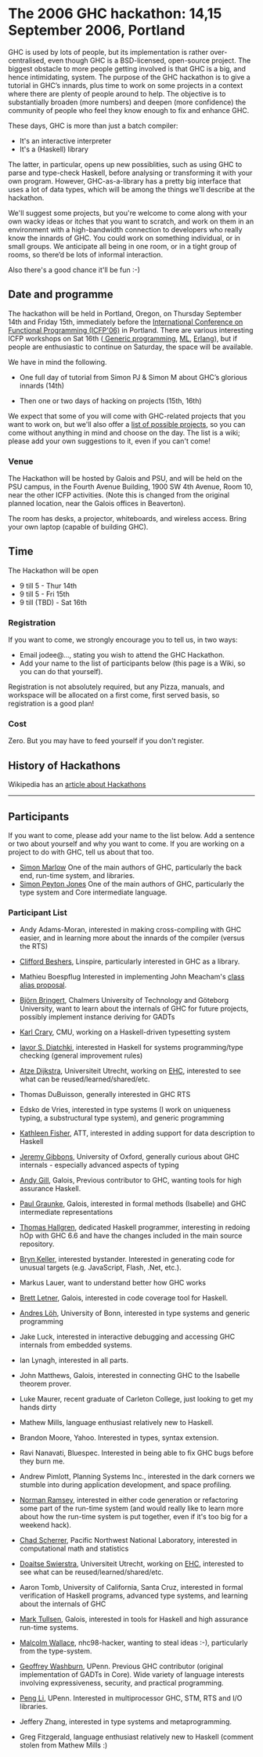# The 2006 GHC hackathon: 14,15 September 2006, Portland



GHC is used by lots of people, but its implementation is rather over-centralised, even though GHC is a BSD-licensed, open-source project.  The biggest obstacle to more people getting involved is that GHC is a big, and hence intimidating, system.  The purpose of the GHC hackathon is to give a tutorial in GHC’s innards, plus time to work on some projects in a context where there are plenty of people around to help.  The objective is to substantially broaden (more numbers) and deepen (more confidence) the community of people who feel they know enough to fix and enhance GHC.  



These days, GHC is more than just a batch compiler:


- It's an interactive interpreter
- It's a (Haskell) library


The latter, in particular, opens up new possiblities, such as using GHC to parse and type-check Haskell, before analysing or transforming it with your own program.  However, GHC-as-a-library has a pretty big interface that uses a lot of data types, which will be among the things we'll describe at the hackathon.



We'll suggest some projects, but you're welcome to come along with your own wacky ideas or itches that you want to scratch, and work on them in an environment with a high-bandwidth connection to developers who really know the innards of GHC.   You could work on something individual, or in small groups.  We anticipate all being in one room, or in a tight group of rooms, so there’d be lots of informal interaction.



Also there's a good chance it'll be fun :-)
 


## Date and programme



The hackathon will be held in Portland, Oregon, on Thursday September 14th and Friday 15th, immediately before the [
International Conference on Functional Programming (ICFP'06)](http://icfp06.cs.uchicago.edu/) in Portland. There are various interesting ICFP workshops on Sat 16th ([
Generic programming](http://www.informatik.uni-bonn.de/~ralf/wgp2006.html), [
ML](http://www.cl.cam.ac.uk/ml2006/), [
Erlang](http://www.erlang.se/workshop/2006/)), but if people are enthusiastic to continue on Saturday, the space will be available.



We have in mind the following.  


- One full day of tutorial from Simon PJ & Simon M about GHC’s glorious innards (14th)

- Then one or two days of hacking on projects (15th, 16th)  


We expect that some of you will come with GHC-related projects that you want to work on, but we'll also offer a [list of possible projects](hackathon-projects), so you can come without anything in mind and choose on the day.  The list is a wiki; please add your own suggestions to it, even if you can't come!


### Venue



The Hackathon will be hosted by Galois and PSU, and will be held on the PSU campus, in the Fourth Avenue Building, 1900 SW 4th Avenue, Room 10,
near the other ICFP activities. (Note this is changed from the original planned location, near the Galois offices in Beaverton).



The room has desks, a projector, whiteboards, and wireless access. Bring your own laptop
(capable of building GHC). 


## Time



The Hackathon will be open


- 9 till 5 - Thur 14th
- 9 till 5 - Fri 15th 
- 9 till (TBD) - Sat 16th 

### Registration



If you want to come, we strongly encourage you to tell us, in two ways:


- Email jodee@…, stating you wish to attend the GHC Hackathon. 
- Add your name to the list of participants below (this page is a Wiki, so you can do that yourself).


Registration is not absolutely required, but any Pizza, manuals, and workspace will be allocated on a first come, first served basis, so registration is a good plan! 


### Cost



Zero.  But you may have to feed yourself if you don't register.


## History of Hackathons



Wikipedia has an [
article about Hackathons](http://en.wikipedia.org/wiki/Hackathon)


---


## Participants



If you want to come, please add your name to the list below.  Add a sentence or two about yourself and why you want to come. If you are working on a project to do with GHC, tell us about that too.


- [
  Simon Marlow](http://www.haskell.org/~simonmar) One of the main authors of GHC, particularly the back end, run-time system, and libraries.
- [
  Simon Peyton Jones](http://research.microsoft.com/~simonpj) One of the main authors of GHC, particularly the type system and Core intermediate language.

### Participant List


- Andy Adams-Moran, interested in making cross-compiling with GHC easier, and in learning more about the innards of the compiler (versus the RTS)

- [
  Clifford Beshers](http://wiki.freespire.org/index.php/Freespire_Technology_Board_Home), Linspire, particularly interested in GHC as a library.
- Mathieu Boespflug Interested in implementing John Meacham's [
  class alias proposal](http://repetae.net/john/recent/out/classalias.html).
- [
  Björn Bringert](http://www.cs.chalmers.se/~bringert/), Chalmers University of Technology and Göteborg University, want to learn about the internals of GHC for future projects, possibly implement instance deriving for GADTs

- [
  Karl Crary](http://www.cs.cmu.edu/~crary), CMU, working on a Haskell-driven typesetting system
- [
  Iavor S. Diatchki](http://www.csee.ogi.edu/~diatchki), interested in Haskell for systems programming/type checking (general improvement rules)

- [
  Atze Dijkstra](http://www.cs.uu.nl/wiki/Atze/WebHome), Universiteit Utrecht, working on [
  EHC](http://www.cs.uu.nl/wiki/Ehc/WebHome), interested to see what can be reused/learned/shared/etc.
- Thomas DuBuisson, generally interested in GHC RTS
- Edsko de Vries, interested in type systems (I work on uniqueness typing, a substructural type system), and generic programming

- [
  Kathleen Fisher](http://www.research.att.com/info/kfisher), ATT, interested in adding support for data description to Haskell

- [
  Jeremy Gibbons](http://www.comlab.ox.ac.uk/jeremy.gibbons/), University of Oxford, generally curious about GHC internals - especially advanced aspects of typing
- [
  Andy Gill](http://www.gill-warbington.com/home/andy), Galois, Previous contributor to GHC, wanting tools for high assurance Haskell.
- [
  Paul Graunke](http://www.galois.com/), Galois, interested in formal methods (Isabelle) and GHC intermediate representations

- [
  Thomas Hallgren](http://www.cse.ogi.edu/~hallgren/), dedicated Haskell programmer, interesting in redoing hOp with GHC 6.6 and have the changes included in the main source repository.

- [
  Bryn Keller](http://www.xoltar.org), interested bystander. Interested in generating code for unusual targets (e.g. JavaScript, Flash, .Net, etc.).

- Markus Lauer, want to understand better how GHC works
- [
  Brett Letner](http://www.galois.com/), Galois, interested in code coverage tool for Haskell.
- [
  Andres Löh](http://www.iai.uni-bonn.de~/loeh/), University of Bonn, interested in type systems and generic programming
- Jake Luck, interested in interactive debugging and accessing GHC internals from embedded systems.
- Ian Lynagh, interested in all parts.

- John Matthews, Galois, interested in connecting GHC to the Isabelle theorem prover.
- Luke Maurer, recent graduate of Carleton College, just looking to get my hands dirty
- Mathew Mills, language enthusiast relatively new to Haskell.
- Brandon Moore, Yahoo. Interested in types, syntax extension.

- Ravi Nanavati, Bluespec. Interested in being able to fix GHC bugs before they burn me.

- Andrew Pimlott, Planning Systems Inc., interested in the dark corners we stumble into during application development, and space profiling.

- [
  Norman Ramsey](http://www.eecs.harvard.edu/~nr), interested in either code generation or refactoring some part of the run-time system (and would really like to learn more about how the run-time system is put together, even if it's too big for a weekend hack).

- [
  Chad Scherrer](http://www.pnl.gov), Pacific Northwest National Laboratory, interested in computational math and statistics
- [
  Doaitse Swierstra](http://www.cs.uu.nl/wiki/Swierstra/WebHome), Universiteit Utrecht, working on [
  EHC](http://www.cs.uu.nl/wiki/Ehc/WebHome), interested to see what can be reused/learned/shared/etc.

- Aaron Tomb, University of California, Santa Cruz, interested in formal verification of Haskell programs, advanced type systems, and learning about the internals of GHC
- [
  Mark Tullsen](http://www.galois.com/), Galois, interested in tools for Haskell and high assurance run-time systems.

- [
  Malcolm Wallace](http://www.cs.york.ac.uk/~malcolm), nhc98-hacker, wanting to steal ideas :-), particularly from the type-system.
- [
  Geoffrey Washburn](http://www.cis.upenn.edu/~geoffw/), UPenn. Previous GHC contributor (original implementation of GADTs in Core). Wide variety of language interests involving expressiveness, security, and practical programming.
- [
  Peng Li](http://www.cis.upenn.edu/~lipeng/), UPenn.  Interested in multiprocessor GHC, STM, RTS and I/O libraries.

- Jeffery Zhang, interested in type systems and metaprogramming.
- Greg Fitzgerald, language enthusiast relatively new to Haskell (comment stolen from Mathew Mills :)
